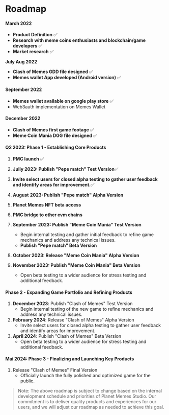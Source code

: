 # Roadmap

#### **March 2022**

* **Product Definition** ✅
* **Research with meme coins enthusiasts and blockchain/game developers** ✅
* **Market research** ✅

**July Aug 2022**&#x20;

* **Clash of Memes GDD file designed** ✅
* **Memes wallet App developed (Android version)** ✅

#### September 2022

* **Memes wallet available on google play store** ✅
* Web3auth implementation on Memes Wallet&#x20;

#### December 2022

* **Clash of Memes first game footage** ✅
* **Meme Coin Mania DGG file designed** ✅

#### Q2 2023: Phase 1 - Establishing Core Products

1. **PMC launch** ✅
2. **Jully 2023: Publish "Pepe match" Test Version**✅
3. **Invite select users for closed alpha testing to gather user feedback and identify areas for improvement.**✅
4. **August** **2023: Publish "Pepe match" Alpha Version**
5. **Planet Memes NFT beta access**
6. **PMC bridge to other evm chains**



1. **September** **2023: Publish "Meme Coin Mania" Test Version**&#x20;
   * Begin internal testing and gather initial feedback to refine game mechanics and address any technical issues.&#x20;
   * **Publish "Pepe match" Beta Version**
2. **October 2023: Release "Meme Coin Mania" Alpha Version**&#x20;
3. **November 2023: Publish "Meme Coin Mania" Beta Version**
   * Open beta testing to a wider audience for stress testing and additional feedback.

#### &#x20;Phase 2 - Expanding Game Portfolio and Refining Products

1. **December  2023**: Publish "Clash of Memes" Test Version
   * Begin internal testing of the new game to refine mechanics and address any technical issues.
2. **February  2024**: Release "Clash of Memes" Alpha Version
   * Invite select users for closed alpha testing to gather user feedback and identify areas for improvement.
3. **April 2024**: Publish "Clash of Memes" Beta Version
   * Open beta testing to a wider audience for stress testing and additional feedback.

#### Mai 2024: Phase 3 - Finalizing and Launching Key Products

1. &#x20;Release "Clash of Memes" Final Version
   * Officially launch the fully polished and optimized game for the public.

> Note: The above roadmap is subject to change based on the internal development schedule and priorities of Planet Memes Studio. Our commitment is to deliver quality products and experiences for our users, and we will adjust our roadmap as needed to achieve this goal.


